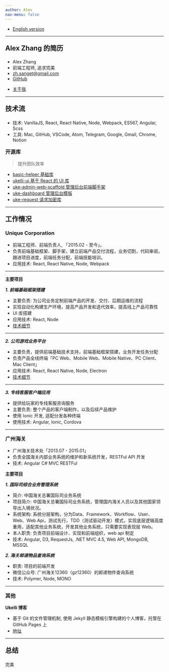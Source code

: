 ```yaml
---
author: Alex
nav-menu: false
---
```


<style>
  ul ul {
    margin-bottom: 0;
  }
  h1,h2,h3,h4,h5,h6 {
    margin: 1em 0;
  }
  /* a {
    color: #7fa0fc;
  } */
  .post-container {
    padding: 0 1em !important;
  }
  .artical {
    padding: 0.5em 0.5em !important;
  }
</style>

- [English version](/resume_en)

--------

## Alex Zhang 的简历

- Alex Zhang
- 前端工程师, 追求完美
- <a href="mailto:zh.sanget@gmail.com" target="_top">zh.sanget@gmail.com</a>
- <a href="https://github.com/SANGET" target="_blank">GitHub</a>
<!-- - <a href="/assets/files/resume_of_alex.pdf" target="_blank">PDF 简历</a> -->
- [关于我](/about)

--------

## 技术流

- 技术: VanillaJS, React, React Native, Node, Webpack, ES567, Angular, Scss
- 工具: Mac, GitHub, VSCode, Atom, Telegram, Google, Gmail, Chrome, Notion

### 开源库

> 提升团队效率

- [basic-helper 基础库](https://basic.ukelli.com/)
- [ukelli-ui 基于 React 的 UI 库](https://ui.ukelli.com/)
- [uke-admin-web-scaffold 管理后台前端脚手架](https://scaffold.ukelli.com/)
- [uke-dashboard 管理后台模版](https://admin.ukelli.com/)
- [uke-request 请求加密库](https://request.ukelli.com/)

--------

## 工作情况

### Unique Corporation

- 前端工程师、前端负责人, 「2015.02 - 至今」。
- 负责前端基础框架、脚手架，建立前端产品交付流程，业务切割，代码审阅，跟进项目进度，前端任务分配，前端技能培训。
- 应用技术: React, React Native, Node, Webpack

--------

#### 主要项目

##### 1. 前端基础框架搭建

- 主要负责: 为公司业务定制前端产品的开发、交付、后期运维的流程
- 实现自动化构建生产环境，提高产品开发和迭代效率，提高线上产品可靠性
- UI 库搭建
- 应用技术: React, Node
- [技术细节](/uke-libs)

--------

##### 2. 公司游戏业务平台

- 主要负责，提供前端基础技术支持，前端基础框架搭建，业务开发任务分配
- 负责产品全线终端「PC Web、Mobile Web、Mobile Native、PC Client、Mac Client」
- 应用技术: React, React Native, Node, Electron
- [技术细节](/uke-libs)

--------

##### 3. 专线客服客户端应用

- 提供给玩家的专线客服咨询服务
- 主要负责: 整个产品的客户端制作，以及后续产品维护
- 使用 Ionic 开发, 适配分发各种终端
- 使用技术: Angular, Ionic, Cordova

--------

### 广州海关

- 广州海关技术处「2013.07 - 2015.01」
- 负责全国海关内部业务系统的维护和新系统开发，RESTFul API 开发
- 技术: Angular C# MVC RESTFul

#### 主要项目

##### 1. 国际司综合业务管理系统

- 简介: 中国海关总署国际司业务系统
- 项目简介: 中国海关总署国际司业务系统，管理国内海关人员以及其他国家领导出入境状况。
- 系统架构: 系统分层架构，分为Data、Framework、Workflow、User、Web、Web Api，测试先行，TDD（测试驱动开发）模式，实现底层逻辑高度重用，适配其他业务系统，开发其他业务系统，只需要实现表现层 Web。
- 本人职责: 负责项目前端设计、实现和前端组织，web api 制定
- 技术: Angular, D3, RequestJs, .NET MVC 4.5, Web API, MongoDB, MSSQL

##### 2. 海关邮递物品查询系统

- 职责: 项目的前端开发
- 微信公众号: 广州海关12360（gz12360）的邮递物件查询系统
- 技术: Polymer, Node, MONO

--------

### 其他

#### Ukelli 博客

- 基于 Git 的文件管理机制, 使用 Jekyll 静态模板引擎构建的个人博客，托管在 GitHub Pages 上
- [地址](/)

--------

## 总结

完美
